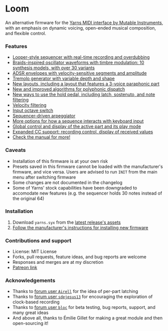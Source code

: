 # Loom
An alternative firmware for the [Yarns MIDI interface by Mutable Instruments](https://mutable-instruments.net/modules/yarns/), with an emphasis on dynamic voicing, open-ended musical composition, and flexible control.

### Features
- [Looper-style sequencer with real-time recording and overdubbing](yarns/MANUAL.md#looper-style-sequencing-mode-with-real-time-recording)
- [Braids-inspired oscillator waveforms with timbre modulation: 10 synthesis models, with over 30 variants](yarns/MANUAL.md#oscillator-controls)
- [ADSR envelopes with velocity-sensitive segments and amplitude](yarns/MANUAL.md#amplitude-dynamics-adsr-envelopes-with-velocity-modulation-and-tremolo)
- [Tremolo generator with variable depth and shape](yarns/MANUAL.md#amplitude-dynamics-adsr-envelopes-with-velocity-modulation-and-tremolo)
- [New layouts, including a layout that features a 3-voice paraphonic part](yarns/MANUAL.md#layouts)
- [New and improved algorithms for polyphonic dispatch](yarns/MANUAL.md#voicing-allocation-methods)
- [New ways to use the hold pedal, including latch, sostenuto, and note filtering](yarns/MANUAL.md#hold-pedal)
- [Velocity filtering](yarns/MANUAL.md#event-routing-filtering-and-transformation)
- [Input octave switch](yarns/MANUAL.md#event-routing-filtering-and-transformation)
- [Sequencer-driven arpeggiator](yarns/MANUAL.md#sequencer-driven-arpeggiator)
- [More options for how a sequence interacts with keyboard input](yarns/MANUAL.md#event-routing-filtering-and-transformation)
- [Global control and display of the active part and its play mode](yarns/MANUAL.md#global-control-and-display-of-the-active-part-and-its-play-mode)
- [Expanded CC support: recording control, display of received values](yarns/MANUAL.md#expanded-support-for-control-change-events)
- [Check the manual for more!](yarns/MANUAL.md)

### Caveats
- Installation of this firmware is at your own risk
- Presets saved in this firmware cannot be loaded with the manufacturer's firmware, and vice versa.  Users are advised to run `INIT` from the main menu after switching firmware
- Some changes are not documented in the changelog
- Some of Yarns' stock capabilities have been downgraded to accomodate new features (e.g. the sequencer holds 30 notes instead of the original 64)

### Installation
1. Download `yarns.syx` from the [latest release's assets](https://github.com/rcrogers/mutable-instruments-eurorack/releases/latest)
2. [Follow the manufacturer's instructions for installing new firmware](https://mutable-instruments.net/modules/yarns/manual/#firmware)

### Contributions and support
- License: MIT License
- Forks, pull requests, feature ideas, and bug reports are welcome
- Responses and merges are at my discretion
- [Patreon link](https://www.patreon.com/rcrogers)

### Acknowledgements
- Thanks to [forum user `Airell`](https://forum.mutable-instruments.net/t/yarns-firmware-wish-list/8051/39) for the idea of per-part latching
- Thanks to [forum user `sdejesus13`](https://forum.mutable-instruments.net/t/yarns-firmware-wish-list/8051/24) for encouraging the exploration of clock-based recording
- Thanks to [forum user `bloc`](https://forum.mutable-instruments.net/t/loom-alternative-firmware-for-yarns-looper-paraphony-and-more/17723/3) for beta testing, bug reports, support, and many great ideas
- And above all, thanks to Émilie Gillet for making a great module and then open-sourcing it!
